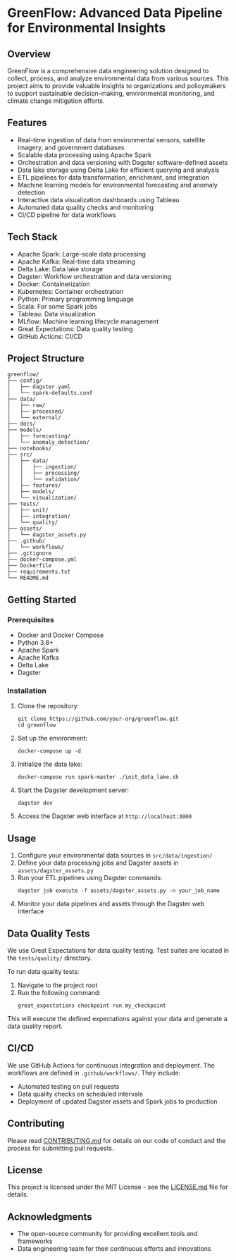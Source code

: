# GreenFlow: Advanced Data Pipeline for Environmental Insights

## Overview

GreenFlow is a comprehensive data engineering solution designed to collect, process, and analyze environmental data from various sources. This project aims to provide valuable insights to organizations and policymakers to support sustainable decision-making, environmental monitoring, and climate change mitigation efforts.

## Features

- Real-time ingestion of data from environmental sensors, satellite imagery, and government databases
- Scalable data processing using Apache Spark
- Orchestration and data versioning with Dagster software-defined assets
- Data lake storage using Delta Lake for efficient querying and analysis
- ETL pipelines for data transformation, enrichment, and integration
- Machine learning models for environmental forecasting and anomaly detection
- Interactive data visualization dashboards using Tableau
- Automated data quality checks and monitoring
- CI/CD pipeline for data workflows

## Tech Stack

- Apache Spark: Large-scale data processing
- Apache Kafka: Real-time data streaming
- Delta Lake: Data lake storage
- Dagster: Workflow orchestration and data versioning
- Docker: Containerization
- Kubernetes: Container orchestration
- Python: Primary programming language
- Scala: For some Spark jobs
- Tableau: Data visualization
- MLflow: Machine learning lifecycle management
- Great Expectations: Data quality testing
- GitHub Actions: CI/CD

## Project Structure

```
greenflow/
├── config/
│   ├── dagster.yaml
│   └── spark-defaults.conf
├── data/
│   ├── raw/
│   ├── processed/
│   └── external/
├── docs/
├── models/
│   ├── forecasting/
│   └── anomaly_detection/
├── notebooks/
├── src/
│   ├── data/
│   │   ├── ingestion/
│   │   ├── processing/
│   │   └── validation/
│   ├── features/
│   ├── models/
│   └── visualization/
├── tests/
│   ├── unit/
│   ├── integration/
│   └── quality/
├── assets/
│   └── dagster_assets.py
├── .github/
│   └── workflows/
├── .gitignore
├── docker-compose.yml
├── Dockerfile
├── requirements.txt
└── README.md
```

## Getting Started

### Prerequisites

- Docker and Docker Compose
- Python 3.8+
- Apache Spark
- Apache Kafka
- Delta Lake
- Dagster

### Installation

1. Clone the repository:
   ```
   git clone https://github.com/your-org/greenflow.git
   cd greenflow
   ```

2. Set up the environment:
   ```
   docker-compose up -d
   ```

3. Initialize the data lake:
   ```
   docker-compose run spark-master ./init_data_lake.sh
   ```

4. Start the Dagster development server:
   ```
   dagster dev
   ```

5. Access the Dagster web interface at `http://localhost:3000`

## Usage

1. Configure your environmental data sources in `src/data/ingestion/`
2. Define your data processing jobs and Dagster assets in `assets/dagster_assets.py`
3. Run your ETL pipelines using Dagster commands:
   ```
   dagster job execute -f assets/dagster_assets.py -n your_job_name
   ```
4. Monitor your data pipelines and assets through the Dagster web interface

## Data Quality Tests

We use Great Expectations for data quality testing. Test suites are located in the `tests/quality/` directory.

To run data quality tests:

1. Navigate to the project root
2. Run the following command:
   ```
   great_expectations checkpoint run my_checkpoint
   ```

This will execute the defined expectations against your data and generate a data quality report.

## CI/CD

We use GitHub Actions for continuous integration and deployment. The workflows are defined in `.github/workflows/`. They include:

- Automated testing on pull requests
- Data quality checks on scheduled intervals
- Deployment of updated Dagster assets and Spark jobs to production

## Contributing

Please read [CONTRIBUTING.md](CONTRIBUTING.md) for details on our code of conduct and the process for submitting pull requests.

## License

This project is licensed under the MIT License - see the [LICENSE.md](LICENSE.md) file for details.

## Acknowledgments

- The open-source community for providing excellent tools and frameworks
- Data engineering team for their continuous efforts and innovations
